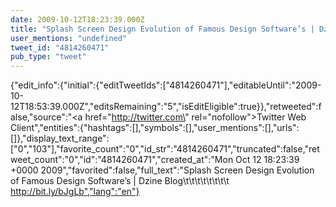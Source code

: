 ```yaml
---
date: 2009-10-12T18:23:39.000Z
title: "Splash Screen Design Evolution of Famous Design Software’s | Dzine Blog								     http://bit.ly/bJgLb″"
user_mentions: "undefined"
tweet_id: "4814260471"
pub_type: "tweet"
---
```

{"edit_info":{"initial":{"editTweetIds":["4814260471"],"editableUntil":"2009-10-12T18:53:39.000Z","editsRemaining":"5","isEditEligible":true}},"retweeted":false,"source":"<a href=\"http://twitter.com\" rel=\"nofollow\">Twitter Web Client</a>","entities":{"hashtags":[],"symbols":[],"user_mentions":[],"urls":[]},"display_text_range":["0","103"],"favorite_count":"0","id_str":"4814260471","truncated":false,"retweet_count":"0","id":"4814260471","created_at":"Mon Oct 12 18:23:39 +0000 2009","favorited":false,"full_text":"Splash Screen Design Evolution of Famous Design Software’s | Dzine Blog\t\t\t\t\t\t\t\t     http://bit.ly/bJgLb","lang":"en"}
